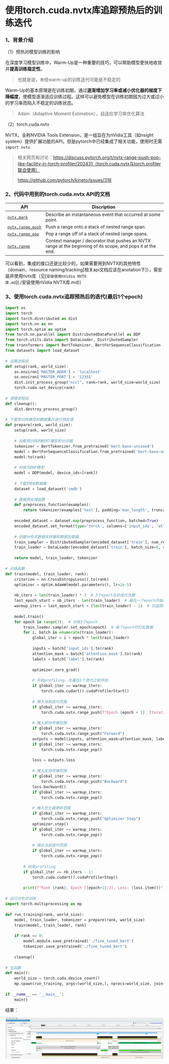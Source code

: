 # 使用torch.cuda.nvtx库追踪预热后的训练迭代

### 1、背景介绍

（1）预热对模型训练的影响

在深度学习模型训练中，Warm-Up是一种重要的技巧，可以帮助模型更快地收敛并**提高训练稳定性**。

> 也就是说，未经warm-up的训练迭代可能是不稳定的

Warm-Up的基本原理是在训练初期，通过**逐渐增加学习率或减小优化器的梯度下降幅度**，使模型逐渐适应训练过程。这样可以避免模型在训练初期因为过大或过小的学习率而陷入不稳定的训练状态。

> Adam（Adaptive Moment Estimation），自适应学习率优化算法

（2）torch.cuda.nvtx

NVTX，全称NVIDIA Tools Extension，是一组旨在为nVidia工具（如nsight system）提供扩展功能的API。但是pytorch中已经集成了相关功能，使用时无需`import nvtx`

> 相关网页和讨论：https://discuss.pytorch.org/t/nvtx-range-push-pop-like-facility-in-torch-profiler/202431（torch.cuda.nvtx与torch.profiler联合使用）
>
> https://github.com/pytorch/kineto/issues/318

### 2、代码中用到的torch.cuda.nvtx API的文档

| API                                                          | Discription                                                  |
| ------------------------------------------------------------ | ------------------------------------------------------------ |
| [`nvtx.mark`](https://pytorch.org/docs/stable/generated/torch.cuda.nvtx.mark.html#torch.cuda.nvtx.mark) | Describe an instantaneous event that occurred at some point. |
| [`nvtx.range_push`](https://pytorch.org/docs/stable/generated/torch.cuda.nvtx.range_push.html#torch.cuda.nvtx.range_push) | Push a range onto a stack of nested range span.              |
| [`nvtx.range_pop`](https://pytorch.org/docs/stable/generated/torch.cuda.nvtx.range_pop.html#torch.cuda.nvtx.range_pop) | Pop a range off of a stack of nested range spans.            |
| [`nvtx.range`](https://pytorch.org/docs/stable/generated/torch.cuda.nvtx.range.html#torch.cuda.nvtx.range) | Context manager / decorator that pushes an NVTX range at the beginning of its scope, and pops it at the end. |

可以看到，集成的接口还是比较少的，如果需要用到NVTX的其他特性（domain、resource naming/tracking[相关api文档应该在anotation下]），需安装并使用nvtx库（见[`安装使用nVidia NVTX库.md`](./安装使用nVidia NVTX库.md)）

### 3、使用torch.cuda.nvtx追踪预热后的迭代(最后1个epoch)

```python
import os
import torch
import torch.distributed as dist
import torch.nn as nn
import torch.optim as optim
from torch.nn.parallel import DistributedDataParallel as DDP
from torch.utils.data import DataLoader, DistributedSampler
from transformers import BertTokenizer, BertForSequenceClassification
from datasets import load_dataset

# 设置进程组
def setup(rank, world_size):
    os.environ['MASTER_ADDR'] = 'localhost'
    os.environ['MASTER_PORT'] = '12355'
    dist.init_process_group("nccl", rank=rank, world_size=world_size)
    torch.cuda.set_device(rank)

# 清理进程组
def cleanup():
    dist.destroy_process_group()

# 下载预训练模型和数据集并进行预处理
def prepare(rank, world_size):
    setup(rank, world_size)

    # 加载预训练的BERT模型和分词器
    tokenizer = BertTokenizer.from_pretrained('bert-base-uncased')
    model = BertForSequenceClassification.from_pretrained('bert-base-uncased')
    model.to(rank)
    
    # 封装为DDP模型
    model = DDP(model, device_ids=[rank])

    # 下载IMDB数据集
    dataset = load_dataset('imdb')

    # 数据预处理函数
    def preprocess_function(examples):
        return tokenizer(examples['text'], padding='max_length', truncation=True)
    
    encoded_dataset = dataset.map(preprocess_function, batched=True)
    encoded_dataset.set_format(type='torch', columns=['input_ids', 'attention_mask', 'label'])

    # 创建分布式数据采样器和数据加载器
    train_sampler = DistributedSampler(encoded_dataset['train'], num_replicas=world_size, rank=rank)
    train_loader = DataLoader(encoded_dataset['train'], batch_size=8, sampler=train_sampler)
    
    return model, train_loader, tokenizer

# 训练函数
def train(model, train_loader, rank):
    criterion = nn.CrossEntropyLoss().to(rank)
    optimizer = optim.AdamW(model.parameters(), lr=2e-5)

    nb_iters = len(train_loader) * 3  # 3个epoch总的迭代次数
    last_epoch_start = nb_iters - len(train_loader)  # 最后一个epoch开始的迭代号
    warmup_iters = last_epoch_start + (len(train_loader) - 1)  # 仅追踪最后1个epoch中的1个迭代
    
    model.train()
    for epoch in range(3):  # 训练3个epoch
        train_loader.sampler.set_epoch(epoch)  # 每个epoch时打乱数据
        for i, batch in enumerate(train_loader):
            global_iter = i + epoch * len(train_loader)

            inputs = batch['input_ids'].to(rank)
            attention_mask = batch['attention_mask'].to(rank)
            labels = batch['label'].to(rank)

            optimizer.zero_grad()

            # 开始profiling，在最后1个迭代之前开始
            if global_iter == warmup_iters:
                torch.cuda.cudart().cudaProfilerStart()

            # 推入当前迭代范围
            if global_iter >= warmup_iters:
                torch.cuda.nvtx.range_push(f"Epoch {epoch + 1}, Iteration {i + 1}")

            # 推入前向传播范围
            if global_iter >= warmup_iters:
                torch.cuda.nvtx.range_push("Forward")
            outputs = model(inputs, attention_mask=attention_mask, labels=labels)
            if global_iter >= warmup_iters:
                torch.cuda.nvtx.range_pop()

            loss = outputs.loss

            # 推入反向传播范围
            if global_iter >= warmup_iters:
                torch.cuda.nvtx.range_push("Backward")
            loss.backward()
            if global_iter >= warmup_iters:
                torch.cuda.nvtx.range_pop()

            # 推入优化器更新范围
            if global_iter >= warmup_iters:
                torch.cuda.nvtx.range_push("Optimizer Step")
            optimizer.step()
            if global_iter >= warmup_iters:
                torch.cuda.nvtx.range_pop()

            # 弹出当前迭代范围
            if global_iter >= warmup_iters:
                torch.cuda.nvtx.range_pop()

        # 结束profiling
        if global_iter == nb_iters - 1:
            torch.cuda.cudart().cudaProfilerStop()

        print(f"Rank {rank}, Epoch [{epoch+1}/3], Loss: {loss.item()}")

# 运行分布式训练
import torch.multiprocessing as mp

def run_training(rank, world_size):
    model, train_loader, tokenizer = prepare(rank, world_size)
    train(model, train_loader, rank)
    
    if rank == 0:
        model.module.save_pretrained('./fine_tuned_bert')
        tokenizer.save_pretrained('./fine_tuned_bert')
    
    cleanup()

# 主函数
def main():
    world_size = torch.cuda.device_count()
    mp.spawn(run_training, args=(world_size,), nprocs=world_size, join=True)

if __name__ == '__main__':
    main()

```

结果：

![](figures/13.png)
